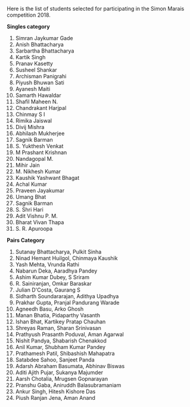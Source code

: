 Here is the list of students selected for participating in the
Simon Marais competition 2018.



**Singles category**

1.	Simran Jaykumar Gade
2.	Anish	Bhattacharya
3.	Sarbartha	Bhattacharya
4.	Kartik Singh
5.	Pranav Kasetty
6.	Susheel	Shankar
7.	Archisman	Panigrahi
8.	Piyush Bhuwan Sati
9.	Ayanesh	Maiti
10.	Samarth	Hawaldar
11.	Shafil Maheen N.
12.	Chandrakant	Harjpal
13.	Chinmay	S I
14.	Rimika Jaiswal
15.	Divij	Mishra
16.	Abhilash Mukherjee
17.	Sagnik Barman
18.	S. Yukthesh	Venkat
19.	M Prashant Krishnan
20.	Nandagopal M.
21.	Mihir	Jain
22.	M. Nikhesh Kumar
23.	Kaushik	Yashwant Bhagat
24.	Achal	Kumar 
25.	Praveen	Jayakumar
26.	Umang	Bhat 
27.	Sagnik Barman
28.	S. Shri Hari
29.	Adit Vishnu P. M.
30.	Bharat Vivan Thapa
31.	S. R. Apuroopa 

**Pairs Category**

1. Sutanay Bhattacharya, Pulkit Sinha
2. Ninad Hemant Huilgol, Chinmaya Kaushik
3. Yash Mehta, Vrunda Rathi
4. Nabarun Deka, Aaradhya Pandey
5. Ashim Kumar Dubey, S Sriram
6. R. Sainiranjan, Omkar Baraskar
7. Julian D'Costa, Gaurang S
8. Sidharth Soundararajan, Adithya Upadhya
9. Prakhar Gupta, Pranjal Pandurang Warade
10. Agneedh Basu, Arko Ghosh
11. Manan Bhatia, Pidaparthy Vasanth
12. Ishan Bhat, Kartikey Pratap Chauhan
13. Shreyas Raman, Sharan Srinivasan
14. Prathyush Prasanth Poduval, Aman Agarwal
15. Nishit Pandya, Shabarish Chenakkod
16. Anil Kumar, Shubham Kumar Pandey
17. Prathamesh Patil, Shibashish Mahapatra
18. Satabdee Sahoo, Sanjeet Panda
19. Adarsh Abraham Basumata, Abhinav Biswas
20. Aditi Ajith Pujar, Sukanya Majumder
21. Aarsh Chotalia, Mrugsen Gopnarayan
22. Pranshu Gaba, Aniruddh Balasubramaniam
23. Ankur Singh, Hitesh Kishore Das
24. Piush Ranjan Jena, Aman Anand
